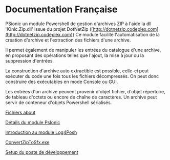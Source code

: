 # Documentation Française

PSionic un module Powershell de gestion d'archives ZIP à l'aide la dll 'IOnic.Zip.dll' issue du projet DotNetZip ([http://dotnetzip.codeplex.com](http://dotnetzip.codeplex.com))
Ce module facilite l'automatisation de la création d'archive et l'extraction des fichiers d'une archive.

Il permet également de manipuler les entrées du catalogue d'une archive, en proposant des opérations telles que l'ajout, la mise à jour ou la suppression d'entrées.

La construction d'archive auto extractible est possible, celle-ci peut exécuter du code une fois tous les fichiers décompressés. On peut donc construire des exécutables en mode Console ou GUI.

Les entrées d'un archive peuvent provenir d'objet fichier, d'objet répertoire, de tableau d'octets ou encore de chaîne de caractères. Un archive peut servir de conteneur d'objets Powershell sérialisés.  

[Fichiers about](AboutFiles-FR)

[Détails du module PsIonic](PsIonicModule-FR)

[Introduction au module Log4Posh](Log4PoshModule-FR)

[ConvertZipToSfx.exe](ConvertZipToSfx-FR)

[Setup du poste de développement](Setup-Fr)